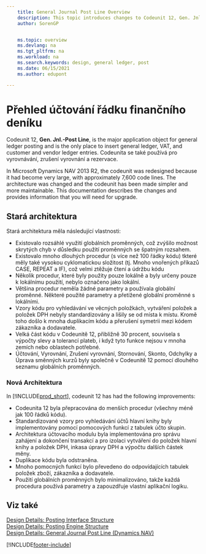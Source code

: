```yaml
---
    title: General Journal Post Line Overview
    description: This topic introduces changes to Codeunit 12, Gen. Jnl.-Post Line, and is the only place to insert general ledger, VAT, and customer and vendor ledger entries.
    author: SorenGP


    ms.topic: overview
    ms.devlang: na
    ms.tgt_pltfrm: na
    ms.workload: na
    ms.search.keywords: design, general ledger, post
    ms.date: 06/15/2021
    ms.author: edupont

---
```

# Přehled účtování řádku finančního deníku

Codeunit 12, **Gen. Jnl.-Post Line**, is the major application object for general ledger posting and is the only place to insert general ledger, VAT, and customer and vendor ledger entries. Codeunita se také používá pro vyrovnávání, zrušení vyrovnání a rezervace.

In Microsoft Dynamics NAV 2013 R2, the codeunit was redesigned because it had become very large, with approximately 7,600 code lines. The architecture was changed and the codeunit has been made simpler and more maintainable. This documentation describes the changes and provides information that you will need for upgrade.

## Stará architektura
Stará architektura měla následující vlastnosti:

* Existovalo rozsáhlé využití globálních proměnných, což zvýšilo možnost skrytých chyb v důsledku použití proměnných se špatným rozsahem.
* Existovalo mnoho dlouhých procedur (s více než 100 řádky kódu) tkteré měly také vysokou cyklomatickou složitost (tj. Mnoho vnořených příkazů CASE, REPEAT a IF), což velmi ztěžuje čtení a údržbu kódu
* Několik procedur, které byly použity pouze lokálně a byly určeny pouze k lokálnímu použití, nebylo označeno jako lokální.
* Většina procedur neměla žádné parametry a používala globální proměnné. Některé použité parametry a přetížené globální proměnné s lokálními.
* Vzory kódu pro vyhledávání ve věcných položkách, vytváření položek a položek DPH nebyly standardizovány a lišily se od místa k místu. Kromě toho došlo k mnoha duplikacím kódu a přerušení symetrii mezi kódem zákazníka a dodavatele.
* Velká část kódu v Codeunitě 12, přibližně 30 procent, souvisela s výpočty slevy a tolerancí plateb, i když tyto funkce nejsou v mnoha zemích nebo oblastech potřebné.
* Účtování, Vyrovnání, Zrušení vyrovnání, Stornování, Skonto, Odchylky a Úprava směnných kurzů byly společně v Codeunitě 12 pomocí dlouhého seznamu globálních proměnných.

### Nová Architektura
In [!INCLUDE[prod_short](includes/prod_short.md)], codeunit 12 has had the following improvements:

* Codeunita 12 byla přepracována do menších procedur (všechny méně jak 100 řádků kódu).
* Standardizované vzory pro vyhledávání účtů hlavní knihy byly implementovány pomocí pomocových funkcí z tabulek účto skupin.
* Architektura účtovacího modulu byla implementována pro správu zahájení a dokončení transakcí a pro izolaci vytváření do položek hlavní knihy a položek DPH, inkasa úpravy DPH a výpočtu dalších částek měny.
* Duplikace kódu byla odstraněna.
* Mnoho pomocných funkcí bylo převedeno do odpovídajících tabulek položek zboží, zákazníka a dodavatele.
* Použití globálních proměnných bylo minimalizováno, takže každá procedura používá parametry a zapouzdřuje vlastní aplikační logiku.

## Viz také

[Design Details: Posting Interface Structure](design-details-posting-interface-structure.md)  
[Design Details: Posting Engine Structure](design-details-posting-engine-structure.md)  
[Design Details: General Journal Post Line (Dynamics NAV)](/dynamics-nav-app/design-details-general-journal-post-line)


[!INCLUDE[footer-include](includes/footer-banner.md)]